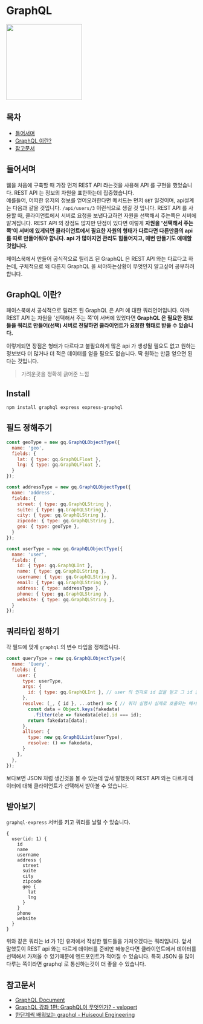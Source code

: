 # GraphQL

<img width="200px" src="https://graphql.org/img/logo.svg">

## 목차

* [들어서며](#들어서며)
* [GraphQL 이란?](#GraphQL-이란)
* [참고문서](#참고문서)

## 들어서며

웹을 처음에 구축할 때 가장 먼저 REST API 라는것을 사용해 API 를 구현을 했었습니다. REST API 는 정보의 자원을 표한하는데 집중했습니다.  
예를들어, 어떠한 유저의 정보를 얻어오려한다면 메서드는 먼저 `GET` 일것이며, api설계는 다음과 같을 것입니다. `/api/users/3` 이런식으로 생길 것 입니다. REST API 를 사용할 때, 클라이언트에서 서버로 요청을 보낸다고하면 자원을 선택해서 주는쪽은 서버에 맡겨집니다. REST API 의 장점도 많지만 단점이 있다면 이렇게 **자원을 '선택해서 주는 쪽'이 서버에 있게되면 클라이언트에서 필요한 자원의 형태가 다르다면 다른만큼의 api 를 따로 만들어줘야 합니다. api 가 많아지면 관리도 힘들어지고, 매번 만들기도 애매할 것입니다.**

페이스북에서 만들어 공식적으로 릴리즈 된 GraphQL 은 REST API 와는 다르다고 하는데, 구체적으로 왜 다른지 GraphQL 을 써야하는상황이 무엇인지 알고싶어 공부하려합니다.

## GraphQL 이란?

페이스북에서 공식적으로 릴리즈 된 GraphQL 은 API 에 대한 쿼리언어입니다. 아까 REST API 는 자원을 '선택해서 주는 쪽'이 서버에 있었다면 **GraphQL 은 필요한 정보들을 쿼리로 만들어(선택) 서버로 전달하면 클라이언트가 요청한 형태로 받을 수 있습니다.**

이렇게되면 장점은 형태가 다르다고 불필요하게 많은 api 가 생성될 필요도 없고 원하는 정보보다 더 많거나 더 적은 데이터를 얻을 필요도 없습니다. 딱 원하는 만큼 얻으면 된다는 것입니다.

> 가려운곳을 정확히 긁어준 느낌

## Install

```bash
npm install graphql express express-graphql
```

## 필드 정해주기
```js
const geoType = new gq.GraphQLObjectType({
  name: 'geo',
  fields: {
    lat: { type: gq.GraphQLFloat },
    lng: { type: gq.GraphQLFloat },
  }
});
```
```js
const addressType = new gq.GraphQLObjectType({
  name: 'address',
  fields: {
    street: { type: gq.GraphQLString },
    suite: { type: gq.GraphQLString },
    city: { type: gq.GraphQLString },
    zipcode: { type: gq.GraphQLString },
    geo: { type: geoType },
  }
});
```
```js
const userType = new gq.GraphQLObjectType({
  name: 'user',
  fields: {
    id: { type: gq.GraphQLInt },
    name: { type: gq.GraphQLString },
    username: { type: gq.GraphQLString },
    email: { type: gq.GraphQLString },
    address: { type: addressType },
    phone: { type: gq.GraphQLString },
    website: { type: gq.GraphQLString },
  }
});
```

## 쿼리타입 정하기

각 필드에 맞게 `graphql` 의 변수 타입을 정해줍니다.

```js
const queryType = new gq.GraphQLObjectType({
  name: 'Query',
  fields: {
    user: {
      type: userType,
      args: {
        id: { type: gq.GraphQLInt }, // user 의 인자로 id 값을 받고 그 id 값의 타입은 Int
      },
      resolve: (_, { id }, ...other) => { // 쿼리 실행시 실제로 호출되는 메서드
        const data = Object.keys(fakedata)
          .filter(ele => fakedata[ele].id === id);
        return fakedata[data];
      },
      allUser: {
        type: new gq.GraphQLList(userType),
        resolve: () => fakedata,
      }
    },
  },
});
```
 보다보면 JSON 처럼 생긴것을 볼 수 있는데 앞서 말했듯이 REST API 와는 다르게 데이터에 대해 클라이언트가 선택해서 받아볼 수 있습니다.

## 받아보기
`graphql-express` 서버를 키고 쿼리를 날릴 수 있습니다.

```
{
  user(id: 1) {
    id
    name
    username
    address {
      street
      suite
      city
      zipcode
      geo {
        lat
        lng
      }
    }
    phone
    website
  }
}
```
위와 같은 쿼리는 id 가 1인 유저에서 작성한 필드들을 가져오겠다는 쿼리입니다. 앞서 말했듯이 REST api 와는 다르게 데이터를 준비만 해놓은다면 클라이언트에서 데이터를 선택해서 가져올 수 있기때문에 엔드포인트가 적어질 수 있습니다. 특히 JSON 을 많이 다루는 쪽이라면 graphql 로 통신하는것이 더 좋을 수 있습니다.


## 참고문서

* [GraphQL Document](https://graphql.org/learn/queries/#fields)
* [GraphQL 강좌 1편: GraphQL이 무엇인가? - velopert](https://velopert.com/2318)
* [한단계씩 배워보는 graphql - Huiseoul Engineering](https://engineering.huiseoul.com/%ED%95%9C-%EB%8B%A8%EA%B3%84%EC%94%A9-%EB%B0%B0%EC%9B%8C%EB%B3%B4%EB%8A%94-graphql-421ed6215008)
